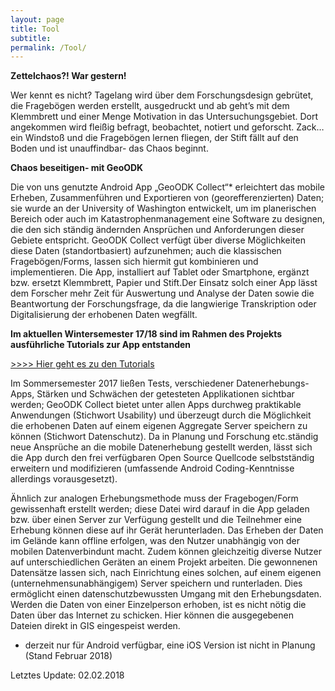```yaml
---
layout: page
title: Tool
subtitle:
permalink: /Tool/
---
```


**Zettelchaos?! War gestern!**

Wer kennt es nicht? Tagelang wird über dem Forschungsdesign gebrütet, die Fragebögen werden erstellt, ausgedruckt und ab geht’s mit dem Klemmbrett und einer Menge Motivation in das Untersuchungsgebiet. Dort angekommen wird fleißig befragt, beobachtet, notiert und geforscht. Zack… ein Windstoß und die Fragebögen lernen fliegen, der Stift fällt auf den Boden und ist unauffindbar- das Chaos beginnt. 

**Chaos beseitigen- mit GeoODK**

Die von uns genutzte Android App „GeoODK Collect“* erleichtert das mobile Erheben, Zusammenführen und Exportieren von (georefferenzierten) Daten; sie wurde an der University of Washington entwickelt, um im planerischen Bereich oder auch im Katastrophenmanagement eine Software zu designen, die den sich ständig ändernden Ansprüchen und Anforderungen dieser Gebiete entspricht. 
GeoODK Collect verfügt über diverse Möglichkeiten diese Daten (standortbasiert) aufzunehmen; auch die klassischen Fragebögen/Forms,  lassen sich hiermit gut kombinieren und implementieren. Die App, installiert auf Tablet oder Smartphone, ergänzt bzw. ersetzt Klemmbrett, Papier und Stift.Der Einsatz solch einer App lässt dem Forscher mehr Zeit für Auswertung und Analyse der Daten sowie die Beantwortung der Forschungsfrage, da die langwierige Transkription oder Digitalisierung der erhobenen Daten wegfällt. 

**Im aktuellen Wintersemester 17/18 sind im Rahmen des Projekts ausführliche Tutorials zur App entstanden**

[>>>> Hier geht es zu den Tutorials](https://vm193-139.its.uni-kassel.de/dokuwiki/doku.php?id=start)

Im Sommersemester 2017 ließen Tests, verschiedener Datenerhebungs-Apps, Stärken und Schwächen der getesteten Applikationen sichtbar werden; GeoODK Collect bietet unter allen Apps durchweg praktikable Anwendungen (Stichwort Usability) und überzeugt durch die Möglichkeit die erhobenen Daten auf einem eigenen Aggregate Server speichern zu können (Stichwort Datenschutz). Da in Planung und Forschung etc.ständig neue Ansprüche an die mobile Datenerhebung gestellt werden, lässt sich die App durch den frei verfügbaren Open Source Quellcode selbstständig erweitern und modifizieren (umfassende Android Coding-Kenntnisse allerdings vorausgesetzt).

Ähnlich zur analogen Erhebungsmethode muss der Fragebogen/Form gewissenhaft erstellt werden; diese Datei wird darauf in die App geladen bzw. über einen Server zur Verfügung gestellt und die Teilnehmer eine Erhebung können diese auf ihr Gerät herunterladen. Das Erheben der Daten im Gelände kann offline erfolgen, was den Nutzer unabhängig von der mobilen Datenverbindunt macht. Zudem können gleichzeitig diverse Nutzer auf unterschiedlichen Geräten an einem Projekt arbeiten. Die gewonnenen Datensätze lassen sich, nach Einrichtung eines solchen, auf einem eigenen (unternehmensunabhängigem) Server speichern und runterladen. Dies ermöglicht einen datenschutzbewussten Umgang mit den Erhebungsdaten. Werden die Daten von einer Einzelperson erhoben, ist es nicht nötig die Daten über das Internet zu schicken. Hier können die ausgegebenen Dateien direkt in GIS eingespeist werden. 

* derzeit nur für Android verfügbar, eine iOS Version ist nicht in Planung (Stand Februar 2018)

Letztes Update: 02.02.2018







